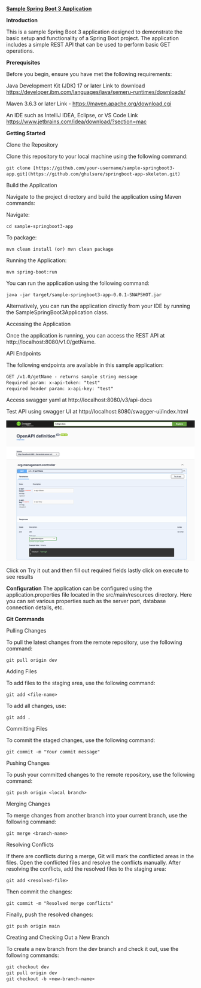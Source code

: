 [**Sample Spring Boot 3 Application**](https://github.com/ghulsure/springboot-app-template)

**Introduction**

This is a sample Spring Boot 3 application designed to demonstrate the basic setup and functionality of a Spring Boot project. The application includes a simple REST API that can be used to perform basic GET operations.

**Prerequisites**

Before you begin, ensure you have met the following requirements:

Java Development Kit (JDK) 17 or later Link to download https://developer.ibm.com/languages/java/semeru-runtimes/downloads/

Maven 3.6.3 or later Link - https://maven.apache.org/download.cgi

An IDE such as IntelliJ IDEA, Eclipse, or VS Code Link https://www.jetbrains.com/idea/download/?section=mac

**Getting Started**

Clone the Repository

Clone this repository to your local machine using the following command:

    git clone [https://github.com/your-username/sample-springboot3-app.git](https://github.com/ghulsure/springboot-app-skeleton.git)

Build the Application

Navigate to the project directory and build the application using Maven commands:


Navigate: 

    cd sample-springboot3-app

To package:

    mvn clean install (or) mvn clean package

Running the Application: 

    mvn spring-boot:run 

You can run the application using the following command:

    java -jar target/sample-springboot3-app-0.0.1-SNAPSHOT.jar

Alternatively, you can run the application directly from your IDE by running the SampleSpringBoot3Application class.

Accessing the Application

Once the application is running, you can access the REST API at http://localhost:8080/v1.0/getName.

API Endpoints

The following endpoints are available in this sample application:

    GET /v1.0/getName - returns sample string message
    Required param: x-api-token: "test"
    required header param: x-api-key: "test"

Access swagger yaml at http://localhost:8080/v3/api-docs


Test API using swagger UI at http://localhost:8080/swagger-ui/index.html

![img.png](src/main/resources/img.png)

Click on Try it out and then fill out required fields lastly click on execute to see results

**Configuration**
The application can be configured using the application.properties file located in the src/main/resources directory. Here you can set various properties such as the server port, database connection details, etc.


**Git Commands**

Pulling Changes

To pull the latest changes from the remote repository, use the following command:

    git pull origin dev

Adding Files

To add files to the staging area, use the following command:

    git add <file-name>

To add all changes, use:

    git add .

Committing Files

To commit the staged changes, use the following command:

    git commit -m "Your commit message"

Pushing Changes

To push your committed changes to the remote repository, use the following command:

    git push origin <local branch>

Merging Changes

To merge changes from another branch into your current branch, use the following command:

    git merge <branch-name>

Resolving Conflicts

If there are conflicts during a merge, Git will mark the conflicted areas in the files. Open the conflicted files and resolve the conflicts manually. After resolving the conflicts, add the resolved files to the staging area:

    git add <resolved-file>

Then commit the changes:

    git commit -m "Resolved merge conflicts"

Finally, push the resolved changes:

    git push origin main

Creating and Checking Out a New Branch

To create a new branch from the dev branch and check it out, use the following commands:

    git checkout dev   
    git pull origin dev
    git checkout -b <new-branch-name>
